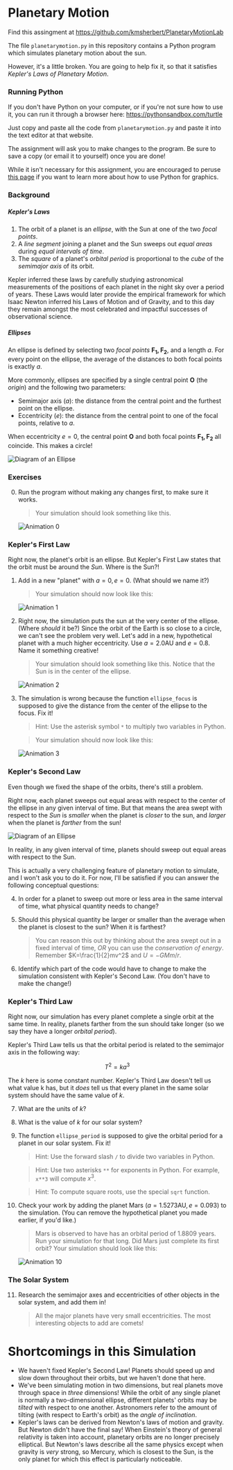 # Planetary Motion

Find this assingment at https://github.com/kmsherbert/PlanetaryMotionLab

The file `planetarymotion.py` in this repository contains a Python program which simulates planetary motion about the sun.

However, it's a little broken.
You are going to help fix it, so that it satisfies *Kepler's Laws of Planetary Motion*.

### Running Python

If you don't have Python on your computer, or if you're not sure how to use it, you can run it through a browser here:
    https://pythonsandbox.com/turtle

Just copy and paste all the code from `planetarymotion.py` and paste it into the text editor at that website.

The assignment will ask you to make changes to the program.
Be sure to save a copy (or email it to yourself) once you are done!

While it isn't necessary for this assignment,
    you are encouraged to peruse [this page](https://docs.python.org/3/library/turtle.html)
    if you want to learn more about how to use Python for graphics.

### Background

##### Kepler's Laws

1. The orbit of a planet is an *ellipse*, with the Sun at one of the two *focal points*.
2. A *line segment* joining a planet and the Sun sweeps out *equal areas* during *equal intervals of time*.
3. The *square* of a planet's *orbital period* is proportional to the *cube* of the *semimajor axis* of its orbit.

Kepler inferred these laws by carefully studying astronomical measurements of the positions of each planet in the night sky over a period of years.
These Laws would later provide the empirical framework for which Isaac Newton inferred his Laws of Motion and of Gravity,
    and to this day they remain amongst the most celebrated and impactful successes of observational science.


##### Ellipses

An ellipse is defined by selecting two *focal points* $\mathbf{F_1, F_2}$, and a length $a$.
For every point on the ellipse, the average of the distances to both focal points is exactly $a$.

More commonly, ellipses are specified by a single central point $\mathbf{O}$ (the *origin*) and the following two parameters:
- Semimajor axis ($a$): the distance from the central point and the furthest point on the ellipse.
- Eccentricity ($e$): the distance from the central point to one of the focal points, relative to $a$.

When eccentricity $e=0$, the central point $\mathbf{O}$ and both focal points $\mathbf{F_1, F_2}$ all coincide. This makes a circle!

![Diagram of an Ellipse](figs/ellipse.svg)



### Exercises


0. Run the program without making any changes first, to make sure it works.

   > Your simulation should look something like this.

   ![Animation 0](figs/animation_0.png)

### Kepler's First Law
Right now, the planet's orbit is an ellipse.
But Kepler's First Law states that the orbit must be around the *Sun*. Where is the Sun?!

1. Add in a new "planet" with $a=0, e=0$. (What should we name it?)

   > Your simulation should now look like this:

   ![Animation 1](figs/animation_1.png)

2. Right now, the simulation puts the sun at the very center of the ellipse. (Where *should* it be?)
   Since the orbit of the Earth is so close to a circle, we can't see the problem very well.
   Let's add in a new, hypothetical planet with a much higher eccentricity.
   Use $a=2.0 \mathrm{AU}$ and $e=0.8$.
   Name it something creative!

   > Your simulation should look something like this. Notice that the Sun is in the center of the ellipse.

   ![Animation 2](figs/animation_2.png)

3. The simulation is wrong because the function `ellipse_focus` is supposed to give the distance from the center of the ellipse to the focus. Fix it!

   > Hint: Use the asterisk symbol `*` to multiply two variables in Python.

   > Your simulation should now look like this:

   ![Animation 3](figs/animation_3.png)

### Kepler's Second Law
Even though we fixed the shape of the orbits, there's still a problem.

Right now, each planet sweeps out equal areas with respect to the center of the ellipse in any given interval of time.
But that means the area swept with respect to the _Sun_ is _smaller_ when the planet is _closer_ to the sun,
    and _larger_ when the planet is _farther_ from the sun!

![Diagram of an Ellipse](figs/areas.svg)

In reality, in any given interval of time, planets should sweep out equal areas with respect to the Sun.

This is actually a very challenging feature of planetary motion to simulate, and I won't ask you to do it.
For now, I'll be satisfied if you can answer the following conceptual questions:

4. In order for a planet to sweep out more or less area in the same interval of time, what physical quantity needs to change?

5. Should this physical quantity be larger or smaller than the average when the planet is closest to the sun? When it is farthest?

   > You can reason this out by thinking about the area swept out in a fixed interval of time, *OR* you can use the *conservation of energy*. Remember $K=\frac{1}{2}mv^2$ and $U=-GMm/r$.

6. Identify which part of the code would have to change to make the simulation consistent with Kepler's Second Law. (You don't have to make the change!)

### Kepler's Third Law
Right now, our simulation has every planet complete a single orbit at the same time.
In reality, planets farther from the sun should take longer (so we say they have a longer *orbital period*).


Kepler's Third Law tells us that the orbital period is related to the semimajor axis in the following way:

$$T^2 = k a^3$$

The $k$ here is some constant number. Kepler's Third Law doesn't tell us what value k has, but it *does* tell us that every planet in the same solar system should have the same value of $k$.

7. What are the units of $k$?

8. What is the value of $k$ for our solar system?

9. The function `ellipse_period` is supposed to give the orbital period for a planet in our solar system. Fix it!

   > Hint: Use the forward slash `/` to divide two variables in Python.

   > Hint: Use two asterisks `**` for exponents in Python. For example, `x**3` will compute $x^3$.

   > Hint: To compute square roots, use the special `sqrt` function.

10. Check your work by adding the planet Mars ($a=1.5273 \mathrm{AU}, e=0.093$) to the simulation. (You can remove the hypothetical planet you made earlier, if you'd like.)

    > Mars is observed to have has an orbital period of 1.8809 years. Run your simulation for that long.
    > Did Mars just complete its first orbit? Your simulation should look like this:

    ![Animation 10](figs/animation_10.png)


### The Solar System

11. Research the semimajor axes and eccentricities of other objects in the solar system, and add them in!

    > All the major planets have very small eccentricities. The most interesting objects to add are comets!




# Shortcomings in this Simulation
- We haven't fixed Kepler's Second Law! Planets should speed up and slow down throughout their orbits, but we haven't done that here.
- We've been simulating motion in two dimensions, but real planets move through space in *three* dimensions! While the orbit of any single planet is normally a two-dimensional ellipse, different planets' orbits may be *tilted* with respect to one another. Astronomers refer to the amount of tilting (with respect to Earth's orbit) as the *angle of inclination*.
- Kepler's laws can be derived from Newton's laws of motion and gravity. But Newton didn't have the final say! When Einstein's theory of general relativity is taken into account, planetary orbits are no longer precisely elliptical. But Newton's laws describe all the same physics except when gravity is *very* strong, so Mercury, which is closest to the Sun, is the only planet for which this effect is particularly noticeable.